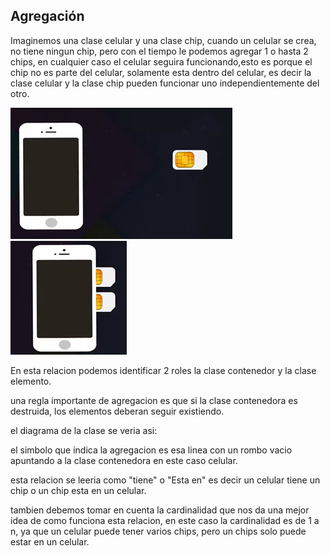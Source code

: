 ## Agregación  



Imaginemos una clase celular y una clase chip, cuando un celular se crea, no tiene ningun chip, pero con el tiempo le podemos agregar 1 o hasta 2 chips, en cualquier caso el celular seguira funcionando,esto es porque el chip no es parte del celular, solamente esta dentro del celular, es decir la clase celular y la clase chip pueden funcionar uno independientemente del otro.

![celular](/imagenesjava/celular1.png)
![celular](/imagenesjava/celular2.png)

En esta relacion podemos identificar 2 roles la clase contenedor y la clase elemento.






una regla importante de agregacion es que si la clase contenedora es destruida, los elementos deberan seguir existiendo.

el diagrama de la clase se veria asi:  




el simbolo que indica la agregacion es esa linea con un rombo vacio apuntando a la clase contenedora en este caso celular.  



esta relacion se leeria como "tiene" o "Esta en"  es decir
un celular tiene un chip o un chip esta en un celular.  


tambien debemos tomar en cuenta la cardinalidad que nos da una mejor idea de como funciona esta relacion, en este caso la cardinalidad es de 1 a n, ya que un celular puede tener varios chips, pero un chips solo puede estar en un celular.